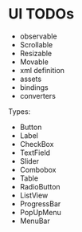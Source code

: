 # UI TODOs

* observable
* Scrollable
* Resizable
* Movable
* xml definition
* assets
* bindings
* converters

Types:
* Button
* Label
* CheckBox
* TextField
* Slider
* Combobox
* Table
* RadioButton
* ListView
* ProgressBar
* PopUpMenu
* MenuBar
